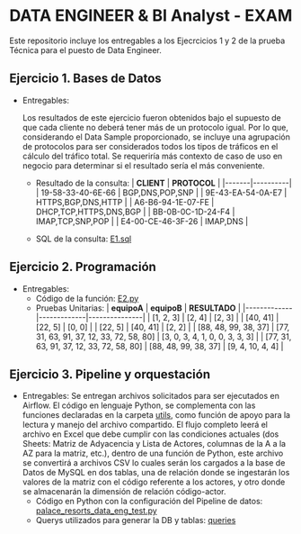 #  DATA ENGINEER & BI Analyst - EXAM

Este repositorio incluye los entregables a los Ejecrcicios 1 y 2 de la prueba Técnica para el puesto de Data Engineer.

## Ejercicio 1. Bases de Datos
  * Entregables:
    
    Los resultados de este ejercicio fueron obtenidos bajo el supuesto de que cada cliente no deberá tener más de un protocolo igual. Por lo que, considerando el Data Sample proporcionado, se incluye una agrupación de protocolos para ser considerados todos los tipos de tráficos en el cálculo del tráfico total. Se requeriría más contexto de caso de uso en negocio para determinar si el resultado sería el más conveniente.
    - Resultado de la consulta:
      | **CLIENT** | **PROTOCOL** |
      |-------|----------|
      | 19-58-33-40-6E-66 | BGP,DNS,POP,SNP |
      | 9E-43-EA-54-0A-E7 | HTTPS,BGP,DNS,HTTP |
      | A6-B6-94-1E-07-FE | DHCP,TCP,HTTPS,DNS,BGP |
      | BB-0B-0C-1D-24-F4 | IMAP,TCP,SNP,POP |
      | E4-00-CE-46-3F-26 | IMAP,DNS |
      
    - SQL de la consulta: [E1.sql](E1.sql)

## Ejercicio 2. Programación
  * Entregables:
    - Código de la función: [E2.py](E2.py)
    - Pruebas Unitarias:
      | **equipoA** | **equipoB** | **RESULTADO** |
      |-------------|-------------|---------------|
      | \[1, 2, 3\] | \[2, 4\] | \[2, 3\] |
      | \[40, 41\] | \[22, 5\] | \[0, 0\] |
      | \[22, 5\] | \[40, 41\] | \[2, 2\] |
      | \[88, 48, 99, 38, 37] | \[77, 31, 63, 91, 37, 12, 33, 72, 58, 80] | \[3, 0, 3, 4, 1, 0, 0, 3, 3, 3] |
      | \[77, 31, 63, 91, 37, 12, 33, 72, 58, 80] | \[88, 48, 99, 38, 37] | \[9, 4, 10, 4, 4] |

## Ejercicio 3. Pipeline y orquestación
 * Entregables:
   Se entregan archivos solicitados para ser ejecutados en Airflow. El código en lenguaje Python, se complementa con las funciones declaradas en la carpeta [utils](utils), como función de apoyo para la lectura y manejo del archivo compartido. El flujo completo leerá el archivo en Excel que debe cumplir con las condiciones actuales (dos Sheets: Matriz de Adyacencia y Lista de Actores, columnas de la A a la AZ para la matriz, etc.), dentro de una función de Python, este archivo se convertirá a archivos CSV lo cuales serán los cargados a la base de Datos de MySQL en dos tablas, una de relación donde se ingestarán los valores de la matriz con el código referente a los actores, y otro donde se almacenarán la dimensión de relación código-actor.
   -  Código en Python con la configuración del Pipeline de datos: [palace_resorts_data_eng_test.py](palace_resorts_data_eng_test.py)
   -  Querys utilizados para generar la DB y tablas: [queries](queries)
